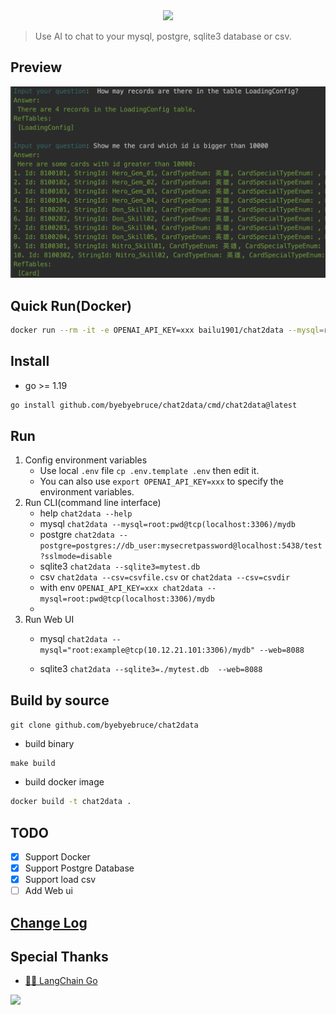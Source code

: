  <div align="center">
            <img src="https://readme-typing-svg.demolab.com/?lines=Chat+2+Data&size=50&height=80&center=true&vCenter=true&&duration=1000&pause=5000">
        </div>

> Use AI to chat to your mysql, postgre, sqlite3 database or csv.

## Preview
![](doc/preview.jpg)

## Quick Run(Docker)
```bash
docker run --rm -it -e OPENAI_API_KEY=xxx bailu1901/chat2data --mysql=root:pwd@tcp(localhost:3306)/mydb
```

## Install
* go >= 1.19
```bash
go install github.com/byebyebruce/chat2data/cmd/chat2data@latest
```

## Run
1. Config environment variables 
   * Use local `.env` file `cp .env.template .env` then edit it.  
   * You can also use `export OPENAI_API_KEY=xxx` to specify the environment variables.
2. Run CLI(command line interface)
   * help `chat2data --help`
   * mysql `chat2data --mysql=root:pwd@tcp(localhost:3306)/mydb` 
   * postgre `chat2data --postgre=postgres://db_user:mysecretpassword@localhost:5438/test?sslmode=disable`
   * sqlite3 `chat2data --sqlite3=mytest.db`
   * csv `chat2data --csv=csvfile.csv` or `chat2data --csv=csvdir`
   * with env `OPENAI_API_KEY=xxx chat2data --mysql=root:pwd@tcp(localhost:3306)/mydb`
   * 
3. Run Web UI
   * mysql `chat2data --mysql="root:example@tcp(10.12.21.101:3306)/mydb" --web=8088`

   * sqlite3 `chat2data --sqlite3=./mytest.db  --web=8088`

## Build by source
`git clone github.com/byebyebruce/chat2data`
* build binary
```base
make build
```
* build docker image
```bash 
docker build -t chat2data .
```

## TODO
- [x] Support Docker
- [x] Support Postgre Database
- [x] Support load csv
- [ ] Add Web ui

## [Change Log](CHANGELOG.md)

## Special Thanks
* [🦜️🔗 LangChain Go](https://github.com/tmc/langchaingo)
 
![](https://hits.sh/github.com/byebyebruce/chat2data/doc/hits.svg?label=%F0%9F%91%80)

